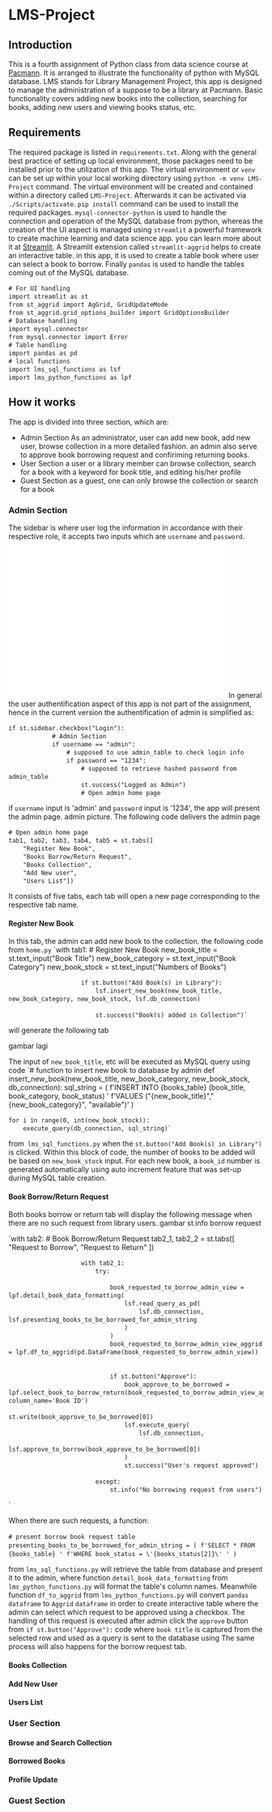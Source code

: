 # LMS-Project

## Introduction
This is a fourth assignment of Python class from data science course at [Pacmann](https://pacmann.io/). It is arranged to illustrate the functionality of python with MySQL database. LMS stands for Library Management Project, this app is designed to manage the administration of a suppose to be a library at Pacmann. Basic functionality covers adding new books into the collection, searching for books, adding new users and viewing books status, etc.

## Requirements
The required package is listed in ```requirements.txt```. Along with the general best practice of setting up local environment, those packages need to be installed prior to the utilization of this app. The virtual environment or ```venv``` can be set up within your local working directory using  ```python -m venv LMS-Project``` command. The virtual environment will be created and contained within a directory called ```LMS-Project```. Afterwards it can be activated via ```./Scripts/activate```. ```pip install``` command can be used to install the required packages. ```mysql-connector-python``` is used to handle the connection and operation of the MySQL database from python, whereas the creation of the UI aspect is managed using ```streamlit``` a powerful framework to create machine learning and data science app. you can learn more about it at  [Streamlit](https://streamlit.io/). A Streamlit extension called ```streamlit-aggrid``` helps to create an interactive table. in this app, it is used to create a table book where user can select a book to borrow. Finally ```pandas``` is used to handle the tables coming out of the MySQL database.


```
# For UI handling
import streamlit as st
from st_aggrid import AgGrid, GridUpdateMode
from st_aggrid.grid_options_builder import GridOptionsBuilder
# Database handling
import mysql.connector 
from mysql.connector import Error
# Table handling
import pandas as pd
# local functions
import lms_sql_functions as lsf
import lms_python_functions as lpf
```

## How it works
The app is divided into three section, which are:
- Admin Section
  As an administrator, user can add new book, add new user, browse collection in a more detailed fashion. an admin also serve to approve book borrowing request and confiriming returning books.
- User Section
  a user or a library member can browse collection, search for a book with a keyword for book title, and editing his/her profile
- Guest Section
  as a guest, one can only browse the collection or search for a book 

### Admin Section
The sidebar is where user log the information in accordance with their respective role, it accepts two inputs which are `username` and `password`.
![Admin Login](https://github.com/manunggal/LMS-Project/blob/master/readme%20pics/admin_login.jpg)
In general the user authentification aspect of this app is not part of the assignment, hence in the current version the authentification of admin is simplified as:
```
if st.sidebar.checkbox("Login"):
            # Admin Section
            if username == "admin":
                # supposed to use admin_table to check login info
                if password == "1234":
                    # supposed to retrieve hashed password from admin_table
                    st.success("Logged as Admin")
                    # Open admin home page
```
if `username` input is 'admin' and `password` input is '1234', the app will present the admin page.
admin picture. The following code delivers the admin page
```
# Open admin home page
tab1, tab2, tab3, tab4, tab5 = st.tabs([
    "Register New Book", 
    "Books Borrow/Return Request",
    "Books Collection", 
    "Add New user",
    "Users List"])
```
 It consists of five tabs, each tab will open a new page corresponding to the respective tab name.
 
#### Register New Book
In this tab, the admin can add new book to the collection. the following code from `home.py` 
`with tab1: # Register New Book
                        new_book_title = st.text_input("Book Title")
                        new_book_category = st.text_input("Book Category")
                        new_book_stock = st.text_input("Numbers of Books")

                        if st.button("Add Book(s) in Library"):
                            lsf.insert_new_book(new_book_title, new_book_category, new_book_stock, lsf.db_connection)

                            st.success("Book(s) added in Collection")`
will generate the following tab

gambar lagi

The input of `new_book_title`, etc will be executed as MySQL query using code 
`# function to insert new book to database by admin
def insert_new_book(new_book_title, new_book_category, new_book_stock, db_connection):
    sql_string = (
        f'INSERT INTO {books_table} (book_title, book_category, book_status) '
        f'VALUES (\"{new_book_title}\",\"{new_book_category}\", \"available\")'
    )

    for i in range(0, int(new_book_stock)):
        execute_query(db_connection, sql_string)`
        
from` lms_sql_functions.py` when the `st.button("Add Book(s) in Library")` is clicked. Within this block of code, the number of books to be added will be based  on `new_book_stock` input. For each new book, a `book_id` number is generated automatically using auto increment feature that was set-up during MySQL table creation.

#### Book Borrow/Return Request
Both books borrow or return tab will display the following message when there are no such request from library users.
gambar st.info borrow request

`with tab2: # Book Borrow/Return Request
                        tab2_1, tab2_2 = st.tabs([
                            "Request to Borrow",
                            "Request to Return"
                        ])
                        
                        with tab2_1:
                            try:

                                book_requested_to_borrow_admin_view = lpf.detail_book_data_formatting(
                                    lsf.read_query_as_pd(
                                        lsf.db_connection, lsf.presenting_books_to_be_borrowed_for_admin_string
                                    )
                                )
                                book_requested_to_borrow_admin_view_aggrid = lpf.df_to_aggrid(pd.DataFrame(book_requested_to_borrow_admin_view))
                        

                                if st.button("Approve"):
                                    book_approve_to_be_borrowed = lpf.select_book_to_borrow_return(book_requested_to_borrow_admin_view_aggrid, column_name='Book ID')
                                    st.write(book_approve_to_be_borrowed[0])
                                    lsf.execute_query(
                                        lsf.db_connection,
                                        lsf.approve_to_borrow(book_approve_to_be_borrowed[0])
                                    )
                                    st.success("User's request approved")
                            
                            except:
                                st.info("No borrowing request from users")
`

When there are such requests, a function:

`# present borrow book request table
presenting_books_to_be_borrowed_for_admin_string = (
    f'SELECT * FROM {books_table} '
    f'WHERE book_status = \'{books_status[2]}\' '
)`

from `lms_sql_functions.py` will retrieve the table from database and present it to the admin, where function `detail_book_data_formatting` from `lms_python_functions.py` will format the table's column names. Meanwhile function `df_to_aggrid` from `lms_python_functions.py` will convert `pandas` `dataframe` to `Aggrid` `dataframe` in order to create interactive table where the admin can select which request to be approved using a checkbox.
The handling of this request is executed after admin click the `approve` button from `if st.button("Approve"):` code where `book title` is captured from the selected row and used as a query is sent to the database using 
The same process will also happens for the borrow request tab. 




#### Books Collection
#### Add New User
#### Users List
### User Section
#### Browse and Search Collection
#### Borrowed Books
#### Profile Update
### Guest Section
